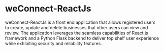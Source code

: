 # weConnect-ReactJs
weConnect-ReactJs is a front end application that allows registered users to create, update and delete businesses that other users can view and review. The application leverages the seamless capabilities of React.js framework and a Python Flask backend to deliver top shelf user experience while exhibiting security and reliability features.  
